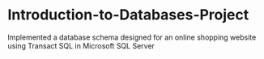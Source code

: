 # Introduction-to-Databases-Project
Implemented a database schema designed for an online shopping website using Transact SQL in Microsoft SQL Server
